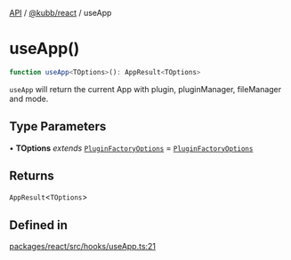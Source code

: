 [API](../../../packages.md) / [@kubb/react](../index.md) / useApp

# useApp()

```ts
function useApp<TOptions>(): AppResult<TOptions>
```

`useApp` will return the current App with plugin, pluginManager, fileManager and mode.

## Type Parameters

• **TOptions** *extends* [`PluginFactoryOptions`](../../core/type-aliases/PluginFactoryOptions.md) = [`PluginFactoryOptions`](../../core/type-aliases/PluginFactoryOptions.md)

## Returns

`AppResult`\<`TOptions`\>

## Defined in

[packages/react/src/hooks/useApp.ts:21](https://github.com/kubb-project/kubb/blob/dcebbafbee668a7722775212bce85eec29e39573/packages/react/src/hooks/useApp.ts#L21)
